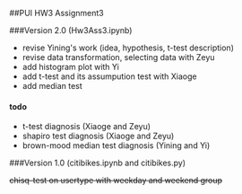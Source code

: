##PUI HW3 Assignment3 

###Version 2.0 (Hw3Ass3.ipynb)
- revise Yining's work (idea, hypothesis, t-test description)
- revise data transformation, selecting data with Zeyu
- add histogram plot with Yi
- add t-test and its assumpution test with Xiaoge
- add median test

#### todo
- t-test diagnosis (Xiaoge and Zeyu)
- shapiro test diagnosis (Xiaoge and Zeyu)
- brown-mood median test diagnosis (Yining and Yi)

###Version 1.0 (citibikes.ipynb and citibikes.py)

~~chisq-test on usertype with weekday and weekend group~~

